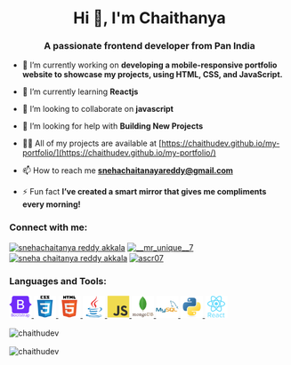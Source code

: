 <h1 align="center">Hi 👋, I'm Chaithanya</h1>
<h3 align="center">A passionate frontend developer from Pan India</h3>

- 🔭 I’m currently working on **developing a mobile-responsive portfolio website to showcase my projects, using HTML, CSS, and JavaScript.**

- 🌱 I’m currently learning **Reactjs**

- 👯 I’m looking to collaborate on **javascript**

- 🤝 I’m looking for help with **Building New Projects**

- 👨‍💻 All of my projects are available at [https://chaithudev.github.io/my-portfolio/](https://chaithudev.github.io/my-portfolio/)

- 📫 How to reach me **snehachaitanayareddy@gmail.com**

- ⚡ Fun fact **I’ve created a smart mirror that gives me compliments every morning!**

<h3 align="left">Connect with me:</h3>
<p align="left">
<a href="https://linkedin.com/in/snehachaitanya reddy akkala" target="blank"><img align="center" src="https://raw.githubusercontent.com/rahuldkjain/github-profile-readme-generator/master/src/images/icons/Social/linked-in-alt.svg" alt="snehachaitanya reddy akkala" height="30" width="40" /></a>
<a href="https://instagram.com/__mr_unique__7" target="blank"><img align="center" src="https://raw.githubusercontent.com/rahuldkjain/github-profile-readme-generator/master/src/images/icons/Social/instagram.svg" alt="__mr_unique__7" height="30" width="40" /></a>
<a href="https://www.hackerrank.com/sneha chaitanya reddy akkala" target="blank"><img align="center" src="https://raw.githubusercontent.com/rahuldkjain/github-profile-readme-generator/master/src/images/icons/Social/hackerrank.svg" alt="sneha chaitanya reddy akkala" height="30" width="40" /></a>
<a href="https://www.leetcode.com/ascr07" target="blank"><img align="center" src="https://raw.githubusercontent.com/rahuldkjain/github-profile-readme-generator/master/src/images/icons/Social/leet-code.svg" alt="ascr07" height="30" width="40" /></a>
</p>

<h3 align="left">Languages and Tools:</h3>
<p align="left"> <a href="https://getbootstrap.com" target="_blank" rel="noreferrer"> <img src="https://raw.githubusercontent.com/devicons/devicon/master/icons/bootstrap/bootstrap-plain-wordmark.svg" alt="bootstrap" width="40" height="40"/> </a> <a href="https://www.w3schools.com/css/" target="_blank" rel="noreferrer"> <img src="https://raw.githubusercontent.com/devicons/devicon/master/icons/css3/css3-original-wordmark.svg" alt="css3" width="40" height="40"/> </a> <a href="https://www.w3.org/html/" target="_blank" rel="noreferrer"> <img src="https://raw.githubusercontent.com/devicons/devicon/master/icons/html5/html5-original-wordmark.svg" alt="html5" width="40" height="40"/> </a> <a href="https://www.java.com" target="_blank" rel="noreferrer"> <img src="https://raw.githubusercontent.com/devicons/devicon/master/icons/java/java-original.svg" alt="java" width="40" height="40"/> </a> <a href="https://developer.mozilla.org/en-US/docs/Web/JavaScript" target="_blank" rel="noreferrer"> <img src="https://raw.githubusercontent.com/devicons/devicon/master/icons/javascript/javascript-original.svg" alt="javascript" width="40" height="40"/> </a> <a href="https://www.mongodb.com/" target="_blank" rel="noreferrer"> <img src="https://raw.githubusercontent.com/devicons/devicon/master/icons/mongodb/mongodb-original-wordmark.svg" alt="mongodb" width="40" height="40"/> </a> <a href="https://www.mysql.com/" target="_blank" rel="noreferrer"> <img src="https://raw.githubusercontent.com/devicons/devicon/master/icons/mysql/mysql-original-wordmark.svg" alt="mysql" width="40" height="40"/> </a> <a href="https://www.python.org" target="_blank" rel="noreferrer"> <img src="https://raw.githubusercontent.com/devicons/devicon/master/icons/python/python-original.svg" alt="python" width="40" height="40"/> </a> <a href="https://reactjs.org/" target="_blank" rel="noreferrer"> <img src="https://raw.githubusercontent.com/devicons/devicon/master/icons/react/react-original-wordmark.svg" alt="react" width="40" height="40"/> </a> </p>

<p><img align="center" src="https://github-readme-stats.vercel.app/api/top-langs?username=chaithudev&show_icons=true&locale=en&layout=compact" alt="chaithudev" /></p>

<p><img align="center" src="https://github-readme-streak-stats.herokuapp.com/?user=chaithudev&" alt="chaithudev" /></p>
